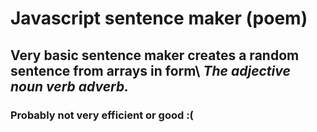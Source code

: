 # Javascript sentence maker (poem)
## Very basic sentence maker creates a random sentence from arrays in form\ *The adjective noun verb adverb.*
### Probably not very efficient or good :(
